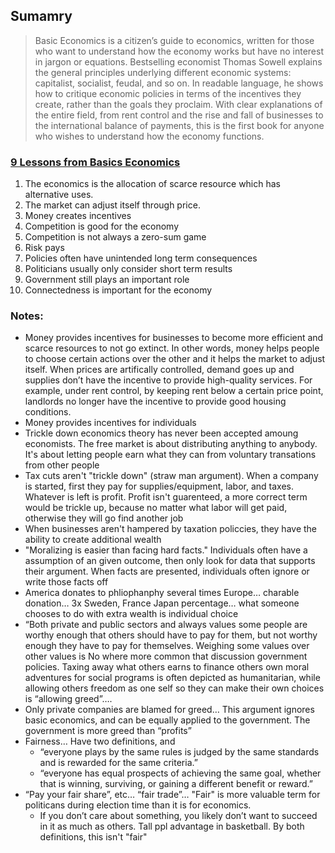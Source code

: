 ## Sumamry

> Basic Economics is a citizen’s guide to economics, written for those who want to understand how the economy works but have no interest in jargon or equations. Bestselling economist Thomas Sowell explains the general principles underlying different economic systems: capitalist, socialist, feudal, and so on. In readable language, he shows how to critique economic policies in terms of the incentives they create, rather than the goals they proclaim. With clear explanations of the entire field, from rent control and the rise and fall of businesses to the international balance of payments, this is the first book for anyone who wishes to understand how the economy functions.

### [9 Lessons from Basics Economics](https://jackyangzzh.medium.com/lessons-from-basic-economics-by-thomas-sowell-a1dc2505cd57)
1. The economics is the allocation of scarce resource which has alternative uses.
2. The market can adjust itself through price.
3. Money creates incentives
4. Competition is good for the economy
5. Competition is not always a zero-sum game
6. Risk pays
6. Policies often have unintended long term consequences
7. Politicians usually only consider short term results
8. Government still plays an important role
9. Connectedness is important for the economy

### Notes:
- Money provides incentives for businesses to become more efficient and scarce resources to not go extinct. In other words, money helps people to choose certain actions over the other and it helps the market to adjust itself. When prices are artifically controlled, demand goes up and supplies don’t have the incentive to provide high-quality services. For example, under rent control, by keeping rent below a certain price point, landlords no longer have the incentive to provide good housing conditions.
- Money provides incentives for individuals
- Trickle down economics theory has never been accepted amoung economists. The free market is about distributing anything to anybody. It's about letting people earn what they can from voluntary transations from other people
- Tax cuts aren't "trickle down" (straw man argument). When a company is started, first they pay for supplies/equipment, labor, and taxes. Whatever is left is profit. Profit isn't guarenteed, a more correct term would be trickle up, because no matter what labor will get paid, otherwise they will go find another job
- When businesses aren't hampered by taxation policcies, they have the ability to create additional wealth
- "Moralizing is easier than facing hard facts." Individuals often have a assumption of an given outcome, then only look for data that supports their argument. When facts are presented, individuals often ignore or write those facts off
- America donates to phliophanphy several times Europe… charable donation… 3x Sweden, France Japan percentage… what someone chooses to do with extra wealth is individual choice 
- “Both private and public sectors and always values some people are worthy enough that others should have to pay for them, but not worthy enough they have to pay for themselves. Weighing some values over other values is No where more common that discussion government policies. Taxing away what others earns to finance others own moral adventures for social programs is often depicted as humanitarian, while allowing others freedom as one self so they can make their own choices is “allowing greed”…. 
- Only private companies are blamed for greed… This argument ignores basic economics, and can be equally applied to the government. The government is more greed than “profits”
- Fairness… Have two definitions, and
    - “everyone plays by the same rules is judged by the same standards and is rewarded for the same criteria.”
    - “everyone has equal prospects of achieving the same goal, whether that is winning, surviving, or gaining a different benefit or reward.”
- “Pay your fair share”, etc… “fair trade”… "Fair" is more valuable term for politicans during election time than it is for economics.
  - If you don’t care about something, you likely don’t want to succeed in it as much as others. Tall ppl advantage in basketball. By both definitions, this isn't "fair"
